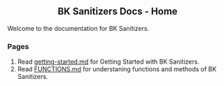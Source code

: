 <h2 align="center">BK Sanitizers Docs - Home</h2>

<link rel="stylesheet" href="css/main.css" />

Welcome to the documentation for BK Sanitizers.

### Pages

1. Read [getting-started.md](getting-started.md) for Getting Started with BK Sanitizers.
2. Read [FUNCTIONS.md](FUNCTIONS.md) for understaning functions and methods of BK Sanitizers.
